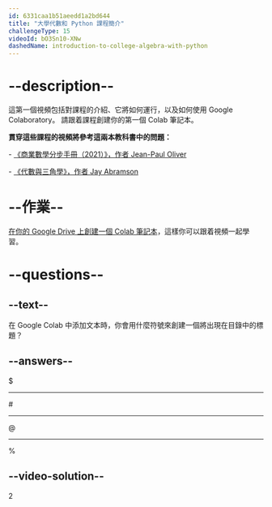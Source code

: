 ```yaml
---
id: 6331caa1b51aeedd1a2bd644
title: "大學代數和 Python 課程簡介"
challengeType: 15
videoId: bO3Sn10-XNw
dashedName: introduction-to-college-algebra-with-python
---
```


# --description--

這第一個視頻包括對課程的介紹、它將如何運行，以及如何使用 Google Colaboratory。 請跟着課程創建你的第一個 Colab 筆記本。

**貫穿這些課程的視頻將參考這兩本教科書中的問題：**

\- <a href="https://lyryx.com/subjects/business/business-mathematics/" target="_blank" rel="noopener noreferrer nofollow">《商業數學分步手冊（2021）》，作者 Jean-Paul Oliver</a>

\- <a href="https://openstax.org/details/books/algebra-and-trigonometry" target="_blank" rel="noopener noreferrer nofollow">《代數與三角學》，作者 Jay Abramson</a>

# --作業--

<a href="https://drive.google.com/" target="_blank" rel="noopener noreferrer nofollow">在你的 Google Drive 上創建一個 Colab 筆記本</a>，這樣你可以跟着視頻一起學習。

# --questions--

## --text--

在 Google Colab 中添加文本時，你會用什麼符號來創建一個將出現在目錄中的標題？

## --answers--

&dollar;

---

&num;

---

&commat;

---

&percnt;

## --video-solution--

2
